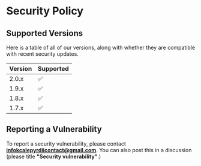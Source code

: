 # Security Policy

## **Supported Versions**

Here is a table of all of our versions, along with whether they are compatible with recent security updates.

| Version | Supported |
| ------- | ----------|
| 2.0.x | ✅ |
| 1.9.x | ✅ |
| 1.8.x | ✅ |
| 1.7.x | ✅ |
## **Reporting a Vulnerability**

To report a security vulnerability, please contact **infokcalepyrdiicontact@gmail.com**.
You can also post this in a discussion (please title **"Security vulnerability"**.)
